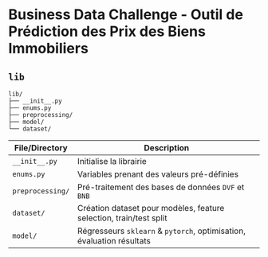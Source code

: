 # Business Data Challenge - Outil de Prédiction des Prix des Biens Immobiliers 

## `lib`

```
lib/
├── __init__.py
├── enums.py
├── preprocessing/
├── model/
└── dataset/
```

| File/Directory  | Description  |
|---|---|
| `__init__.py`  | Initialise la librairie  |
|  `enums.py` | Variables prenant des valeurs pré-définies |
| `preprocessing/`  | Pré-traitement des bases de données `DVF` et `BNB`  |
| `dataset/`  | Création dataset pour modèles, feature selection, train/test split |
| `model/` |  Régresseurs `sklearn` & `pytorch`, optimisation, évaluation résultats |

